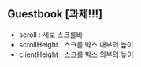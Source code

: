 ## Guestbook [과제!!!]

- scroll : 세로 스크롤바
- scrollHeight : 스크롤 박스 내부의 높이
- clientHeight : 스크롤 박스 외부의 높이